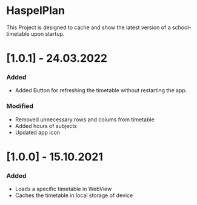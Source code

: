 # HaspelPlan

This Project is designed to cache and show the latest version of a school-timetable upon startup.

# [1.0.1] - 24.03.2022
### Added
- Added Button for refreshing the timetable without restarting the app.

### Modified
- Removed unnecessary rows and colums from timetable
- Added hours of subjects
- Updated app icon


# [1.0.0] - 15.10.2021
### Added
- Loads a specific timetable in WebView
- Caches the timetable in local storage of device
